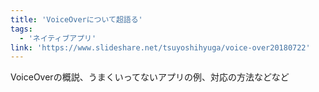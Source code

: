 ```yaml
---
title: 'VoiceOverについて超語る'
tags:
  - 'ネイティブアプリ'
link: 'https://www.slideshare.net/tsuyoshihyuga/voice-over20180722'
---
```


VoiceOverの概説、うまくいってないアプリの例、対応の方法などなど